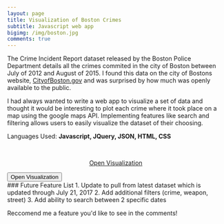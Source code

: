```yaml
---
layout: page
title: Visualization of Boston Crimes
subtitle: Javascript web app
bigimg: /img/boston.jpg
comments: true
---
```

 
 The Crime Incident Report dataset released by the Boston Police Department details all the crimes commited in the city of Boston between July of 2012 and August of 2015. 
 I found this data on the city of Bostons website, <a href="https://data.cityofboston.gov/">CityofBoston.gov</a> and was surprised by how much was openly available to the public.
 
 I had always wanted to write a web app to visualize a set of data and thought it would be interesting to plot each crime where it took place on a map using the google maps API. 
 Implementing features like search and filtering allows users to easily visualize the dataset of their choosing. 
 
 Languages Used: **Javascript, JQuery, JSON, HTML, CSS**
 
 <br />
 <p align="center"><a href="/viz.html">Open Visualization</a></p>

 <input type="button" class="btn btn-info" value="Open Visualization" onclick="location.href = '/viz.html';">
 
<br />
### Future Feature List
1. Update to pull from latest dataset which is updated through July 21, 2017
2. Add additional filters (crime, weapon, street)
3. Add ability to search between 2 specific dates
 
Reccomend me a feature you'd like to see in the comments!
 
 
